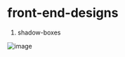 # front-end-designs

1. shadow-boxes

![image](https://user-images.githubusercontent.com/66978846/234027183-9fd13e8b-d1ec-45b9-9103-e0d4a1b919ad.png)

